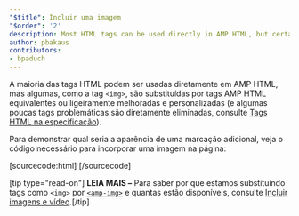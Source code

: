 ```yaml
---
"$title": Incluir uma imagem
"$order": '2'
description: Most HTML tags can be used directly in AMP HTML, but certain tags, such as the <img> tag, are replaced with equivalent or slightly enhanced custom AMP HTML tags
author: pbakaus
contributors:
- bpaduch
---
```


A maioria das tags HTML podem ser usadas diretamente em AMP HTML, mas algumas, como a tag `<img>`, são substituídas por tags AMP HTML equivalentes ou ligeiramente melhoradas e personalizadas (e algumas poucas tags problemáticas são diretamente eliminadas, consulte [Tags HTML na especificação](../../../../documentation/guides-and-tutorials/learn/spec/amphtml.md)).

Para demonstrar qual seria a aparência de uma marcação adicional, veja o código necessário para incorporar uma imagem na página:

[sourcecode:html]
<amp-img src="welcome.jpg" alt="Welcome" height="400" width="800"></amp-img>
[/sourcecode]

[tip type="read-on"] **LEIA MAIS –** Para saber por que estamos substituindo tags como `<img>` por [`<amp-img>`](../../../../documentation/components/reference/amp-img.md) e quantas estão disponíveis, consulte [Incluir imagens e vídeo](../../../../documentation/guides-and-tutorials/develop/media_iframes_3p/index.md).[/tip]
